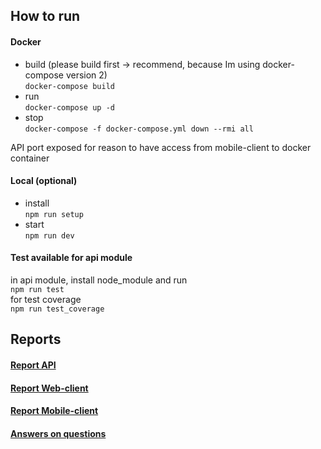 ## How to run 

#### Docker  
* build (please build first -> recommend, because Im using docker-compose version 2)  
`docker-compose build`
* run  
`docker-compose up -d`  
* stop  
`docker-compose -f docker-compose.yml down --rmi all`  

API port exposed for reason to have access from mobile-client to docker container 

#### Local (optional)
* install  
`npm run setup`  
* start  
`npm run dev` 

#### Test available for api module
in api module, install node_module and run  
`npm run test`  
for test coverage  
`npm run test_coverage` 


## Reports
#### [Report API](./api/README.md)
#### [Report Web-client](./web-client/README.md)
#### [Report Mobile-client](./mobile/README.md)
#### [Answers on questions](./answers.md)